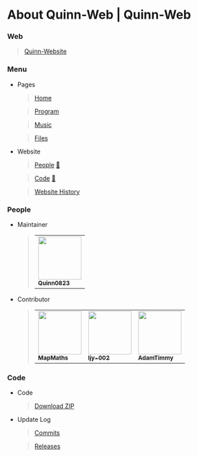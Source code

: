# About Quinn-Web | Quinn-Web
### Web
> [Quinn-Website](https://Quinn0823.github.io)
### Menu
- Pages
  > [Home](https://quinn0823.github.io/home.html)

  > [Program](https://quinn0823.github.io/program.html)

  > [Music](https://quinn0823.github.io/music.html)

  > [Files](https://quinn0823.github.io/files.html)
- Website
  > [People](https://quinn0823.github.io/people.html) [🔗](#people)

  > [Code](https://quinn0823.github.io/code.html) [🔗](#code)

  > [Website History](https://quinn0823.github.io/web_history/)

### People
- Maintainer
  > <table>
    <tbody>
      <tr>
        <td>
          <a href="https://github.com/Quinn0823" target="_blank"><img src="https://avatars.githubusercontent.com/u/68278999?&v=4" width="100px;"><br><sub><b>Quinn0823</b></sub></a>
        </td>
      </tr>
    </tbody>
  </table>
- Contributor
  > <table>
    <tbody>
      <tr>
        <td>
          <a href="https://github.com/MapMaths" target="_blank"><img src="https://avatars.githubusercontent.com/u/62785981?v=4" width="100px;"><br><sub><b>MapMaths</b></sub></a>
        </td>
        <td>
          <a href="https://github.com/ljy-002" target="_blank"><img src="https://avatars.githubusercontent.com/u/63292034?v=4" width="100px;"><br><sub><b>ljy-002</b></sub></a>
        </td>
        <td>
          <a href="https://github.com/Adamtimmy" target="_blank"><img src="https://avatars.githubusercontent.com/u/64662299?v=4" width="100px;"><br><sub><b>AdamTimmy</b></sub></a>
        </td>
      </tr>
    </tbody>
  </table>

### Code
- Code
  > [Download ZIP](https://github.com/Quinn0823/Quinn0823.github.io/archive/main.zip)
- Update Log
  > [Commits](https://github.com/Quinn0823/Quinn0823.github.io/commits)

  > [Releases](https://github.com/Quinn0823/Quinn0823.github.io/releases)
